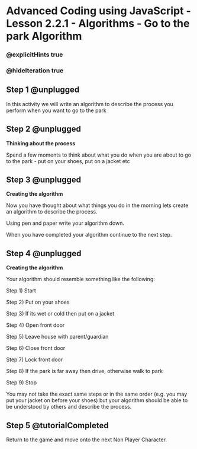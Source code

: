# Advanced Coding using JavaScript - Lesson 2.2.1 - Algorithms - Go to the park Algorithm

### @explicitHints true
### @hideIteration true

## Step 1 @unplugged
In this activity we will write an algorithm to describe the process you perform when you want to go to the park

## Step 2 @unplugged
**Thinking about the process**

Spend a few moments to think about what you do when you are about to go to the park - put on your shoes, put on a jacket etc

## Step 3 @unplugged
**Creating the algorithm**

Now you have thought about what things you do in the morning lets create an algorithm to describe the process.

Using pen and paper write your algorithm down.

When you have completed your algorithm continue to the next step.

## Step 4 @unplugged
**Creating the algorithm**

Your algorithm should resemble something like the following:

Step 1) Start

Step 2) Put on your shoes

Step 3) If its wet or cold then put on a jacket

Step 4) Open front door

Step 5) Leave house with parent/guardian

Step 6) Close front door

Step 7) Lock front door

Step 8) If the park is far away then drive, otherwise walk to park

Step 9) Stop

You may not take the exact same steps or in the same order (e.g. you may put your jacket on before your shoes) but your algorithm should be able to be understood by others and describe the process.

## Step 5 @tutorialCompleted
Return to the game and move onto the next Non Player Character.